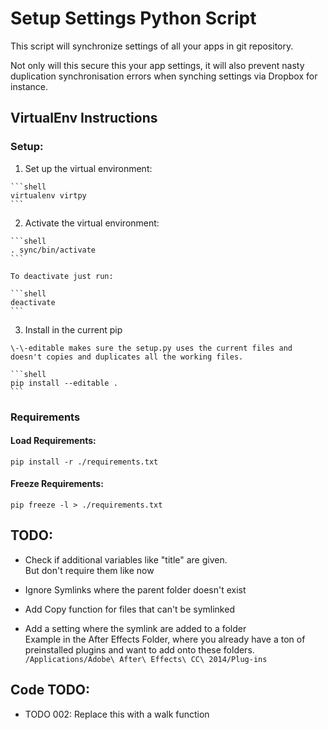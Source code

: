 Setup Settings Python Script
============================

This script will synchronize settings of all your apps in git repository.

Not only will this secure this your app settings, it will also prevent nasty duplication synchronisation errors when synching settings via Dropbox for instance.

## VirtualEnv Instructions

### Setup:

  1. Set up the virtual environment:    

    ```shell
    virtualenv virtpy
    ```

  2. Activate the virtual environment:

    ```shell
    . sync/bin/activate
    ```
    
    To deactivate just run:    

    ```shell
    deactivate
    ```

  3. Install in the current pip    

    \-\-editable makes sure the setup.py uses the current files and doesn't copies and duplicates all the working files.

    ```shell
    pip install --editable .
    ```


### Requirements

#### Load Requirements:
  
  ```shell
  pip install -r ./requirements.txt
  ```
  
#### Freeze Requirements:

  ```shell
  pip freeze -l > ./requirements.txt 
  ```

## TODO:

  + Check if additional variables like "title" are given.     
    But don't require them like now

  + Ignore Symlinks where the parent folder doesn't exist

  + Add Copy function for files that can't be symlinked

  + Add a setting where the symlink are added to a folder    
    Example in the After Effects Folder, where you already have a ton of preinstalled plugins and want to add onto these folders.
    `/Applications/Adobe\ After\ Effects\ CC\ 2014/Plug-ins`

## Code TODO:

  + TODO 002: Replace this with a walk function